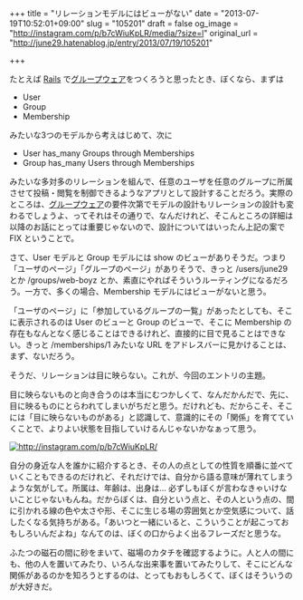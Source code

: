 +++
title = "リレーションモデルにはビューがない"
date = "2013-07-19T10:52:01+09:00"
slug = "105201"
draft = false
og_image = "http://instagram.com/p/b7cWiuKpLR/media/?size=l"
original_url = "http://june29.hatenablog.jp/entry/2013/07/19/105201"

+++

<p>たとえば <a class="keyword" href="http://d.hatena.ne.jp/keyword/Rails">Rails</a> で<a class="keyword" href="http://d.hatena.ne.jp/keyword/%A5%B0%A5%EB%A1%BC%A5%D7%A5%A6%A5%A7%A5%A2">グループウェア</a>をつくろうと思ったとき、ぼくなら、まずは</p>

<ul>
<li>User</li>
<li>Group</li>
<li>Membership</li>
</ul>
<p>みたいな3つのモデルから考えはじめて、次に</p>

<ul>
<li>User has_many Groups through Memberships</li>
<li>Group has_many Users through Memberships</li>
</ul>
<p>みたいな多対多のリレーションを組んで、任意のユーザを任意のグループに所属させて投稿・閲覧を制御できるようなアプリとして設計することだろう。実際のところは、<a class="keyword" href="http://d.hatena.ne.jp/keyword/%A5%B0%A5%EB%A1%BC%A5%D7%A5%A6%A5%A7%A5%A2">グループウェア</a>の要件次第でモデルの設計もリレーションの設計も変わるでしょうよ、ってそれはその通りで、なんだけれど、そこんところの詳細は以降のお話にとっては重要じゃないので、設計についてはいったん上記の案で FIX ということで。</p>
<p>さて、User モデルと Group モデルには show のビューがありそうだ。つまり「ユーザのページ」「グループのページ」がありそうで、きっと /users/june29 とか /groups/web-boyz とか、素直にやればそういうルーティングになるだろう。一方で、多くの場合、Membership モデルにはビューがないと思う。</p>
<p>「ユーザのページ」に「参加しているグループの一覧」があったとしても、そこに表示されるのは User のビューと Group のビューで、そこに Membership の存在もなんとなく感じることはできるけれど、直接的に目で見ることはできない。きっと /memberships/1 みたいな URL をアドレスバーに見かけることは、まず、ないだろう。</p>
<p>そうだ、リレーションは目に映らない。これが、今回のエントリの主題。</p>
<p>目に映らないものと向き合うのは本当にむつかしくて、なんだかんだで、先に、目に映るものにとらわれてしまいがちだと思う。だけれども、だからこそ、そこには「目に映らないものがある」と認識して、意識的にその「関係」を育てていくことで、よりよい状態を目指していけるんじゃないかなぁって思う。</p>
<p><a href="http://instagram.com/p/b7cWiuKpLR/" class="http-image" target="_blank"><img src="http://instagram.com/p/b7cWiuKpLR/media/?size=l" class="http-image" alt="http://instagram.com/p/b7cWiuKpLR/"></a></p>
<p>自分の身近な人を誰かに紹介するとき、その人の点としての性質を順番に並べていくこともできるのだけれど、それだけでは、自分から語る意味が薄れてしまうような気がして。所属は、年齢は、出身は… 必ずしもぼくが言わなきゃいけないことじゃないもんね。だからぼくは、自分という点と、その人という点の、間に引かれる線の色や太さや形、そこに生じる場の雰囲気とか空気感について、話したくなる気持ちがある。「あいつと一緒にいると、こういうことが起こっておもしろいんだよね」なんてのは、ぼくの口からよく出るフレーズだと思うな。</p>
<p>ふたつの磁石の間に砂をまいて、磁場のカタチを確認するように。人と人の間にも、他の人を置いてみたり、いろんな出来事を置いてみたりして、そこにどんな関係があるのかを知ろうとするのは、とってもおもしろくて、ぼくはそういうのが大好きだ。</p>